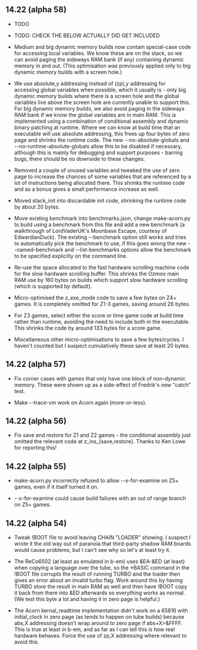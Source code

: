 ## 14.22 (alpha 58)

* TODO

* TODO: CHECK THE BELOW ACTUALLY DID GET INCLUDED

* Medium and big dynamic memory builds now contain special-case code for accessing local variables. We know these are on the stack, so we can avoid paging the sideways RAM bank (if any) containing dynamic memory in and out. (This optimisation was previously applied only to big dynamic memory builds with a screen hole.)

* We use absolute,y addressing instead of (zp),y addressing for accessing global variables when possible, which it usually is - only big dynamic memory builds where there is a screen hole and the global variables live above the screen hole are currently unable to support this. For big dynamic memory builds, we also avoid paging in the sideways RAM bank if we know the global variables are in main RAM. This is implemented using a combination of conditional assembly and dynamic binary patching at runtime. Where we can know at build time that an executable will use absolute addressing, this frees up four bytes of zero page and shrinks the runtime code. The new --no-absolute-globals and --no-runtime-absolute-globals allow this to be disabled if necessary, although this is mainly for debugging and support purposes - barring bugs, there should be no downside to these changes.

* Removed a couple of unused variables and tweaked the use of zero page to increase the chances of some variables that are referenced by a lot of instructions being allocated there. This shrinks the runtime code and as a bonus gives a small performance increase as well.

* Moved stack_init into discardable init code, shrinking the runtime code by about 20 bytes.

* Move existing benchmark into benchmarks.json, change make-acorn.py to build using a benchmark from this file and add a new benchmark (a walkthrough of LordVaderUK's Moonbase Escape, courtesy of EdwardianDuck). The existing --benchmark option still works and tries to automatically pick the benchmark to use, if this goes wrong the new --named-benchmark and --list-benchmarks options allow the benchmark to be specified explicitly on the command line.

* Re-use the space allocated to the fast hardware scrolling machine code for the slow hardware scrolling buffer. This shrinks the Ozmoo main RAM use by 160 bytes on builds which support slow hardware scrolling (which is supported by default).

* Micro-optimised the z_exe_mode code to save a few bytes on Z4+ games. It is completely omitted for Z1-3 games, saving around 26 bytes.

* For Z3 games, select either the score or time game code at build time rather than runtime, avoiding the need to include both in the executable. This shrinks the code by around 133 bytes for a score game.

* Miscellaneous other micro-optimisations to save a few bytes/cycles. I haven't counted but I suspect cumulatively these save at least 20 bytes.

## 14.22 (alpha 57)

* Fix corner cases with games that only have one block of non-dynamic memory. These were shown up as a side-effect of Fredrik's new "catch" test.

* Make --trace-vm work on Acorn again (more-or-less).

## 14.22 (alpha 56)

* Fix save and restore for Z1 and Z2 games - the conditional assembly just omitted the relevant code at z_ins_{save,restore}. Thanks to Ken Lowe for reporting this!

## 14.22 (alpha 55)

* make-acorn.py incorrectly refused to allow --x-for-examine on Z5+ games, even if it itself turned it on.

* --x-for-examine could cause build failures with an out of range branch on Z5+ games.

## 14.22 (alpha 54)

* Tweak !BOOT file to avoid leaving CHAIN "LOADER" showing. I suspect I wrote it the old way out of paranoia that third-party shadow RAM boards would cause problems, but I can't see why so let's at least try it.

* The ReCo6502 (at least as emulated in b-em) uses &EA-&ED (at least) when copying a language over the tube, so the *BASIC command in the !BOOT file corrupts the result of running TURBO and the loader then gives an error about an invalid turbo flag. Work around this by having TURBO store the result in main RAM as well and then have !BOOT copy it back from there into &ED afterwards so everything works as normal. (We test this byte a lot and having it in zero page is helpful.)

* The Acorn kernal_readtime implementation didn't work on a 65816 with initial_clock in zero page (as tends to happen on tube builds) because abs,X addressing doesn't wrap around to zero page if abs+X>&FFFF. This is true at least in b-em, and as far as I can tell this is how real hardware behaves. Force the use of zp,X addressing where relevant to avoid this.
